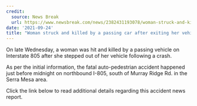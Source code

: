 ```yaml
---
credit:
  source: News Break
  url: https://www.newsbreak.com/news/2382431193078/woman-struck-and-killed-by-a-passing-car-after-exiting-her-vehicle-on-i-805-san-diego-ca?s=oldSite&ss=i4
date: '2021-09-24'
title: "Woman struck and killed by a passing car after exiting her vehicle on I-805 (San Diego, CA)"
---
```

On late Wednesday, a woman was hit and killed by a passing vehicle on Interstate 805 after she stepped out of her vehicle following a crash.

As per the initial information, the fatal auto-pedestrian accident happened just before midnight on northbound I-805, south of Murray Ridge Rd. in the Serra Mesa area.

Click the link below to read additional details regarding this accident news report.
